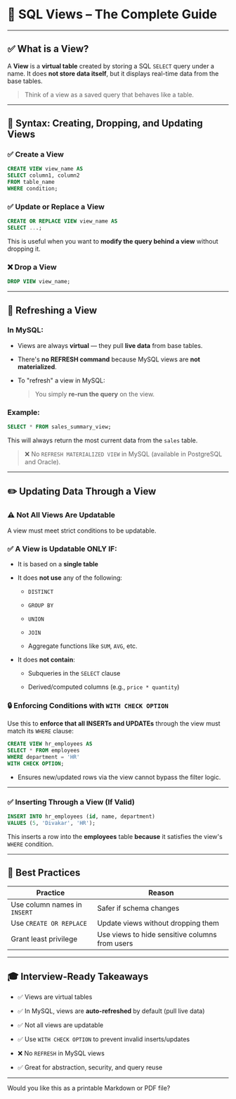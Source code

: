 

# 📘 SQL Views – The Complete Guide

---

## ✅ What is a View?

A **View** is a **virtual table** created by storing a SQL `SELECT` query under a name. It does **not store data itself**, but it displays real-time data from the base tables.

> Think of a view as a saved query that behaves like a table.

---

## 🔧 Syntax: Creating, Dropping, and Updating Views

### ✅ Create a View

```sql
CREATE VIEW view_name AS
SELECT column1, column2
FROM table_name
WHERE condition;
```

### ✅ Update or Replace a View

```sql
CREATE OR REPLACE VIEW view_name AS
SELECT ...;
```

This is useful when you want to **modify the query behind a view** without dropping it.

### ❌ Drop a View

```sql
DROP VIEW view_name;
```

---

## 🔄 Refreshing a View

### In MySQL:

- Views are always **virtual** — they pull **live data** from base tables.
    
- There's **no REFRESH command** because MySQL views are **not materialized**.
    
- To "refresh" a view in MySQL:
    
    > You simply **re-run the query** on the view.
    

### Example:

```sql
SELECT * FROM sales_summary_view;
```

This will always return the most current data from the `sales` table.

> ❌ No `REFRESH MATERIALIZED VIEW` in MySQL (available in PostgreSQL and Oracle).

---

## ✏️ Updating Data Through a View

### ⚠️ Not All Views Are Updatable

A view must meet strict conditions to be updatable.

### ✅ A View is Updatable **ONLY IF**:

- It is based on a **single table**
    
- It does **not use** any of the following:
    
    - `DISTINCT`
        
    - `GROUP BY`
        
    - `UNION`
        
    - `JOIN`
        
    - Aggregate functions like `SUM`, `AVG`, etc.
        
- It does **not contain**:
    
    - Subqueries in the `SELECT` clause
        
    - Derived/computed columns (e.g., `price * quantity`)
        

### 🔒 Enforcing Conditions with `WITH CHECK OPTION`

Use this to **enforce that all INSERTs and UPDATEs** through the view must match its `WHERE` clause:

```sql
CREATE VIEW hr_employees AS
SELECT * FROM employees
WHERE department = 'HR'
WITH CHECK OPTION;
```

- Ensures new/updated rows via the view cannot bypass the filter logic.
    

---

### ✅ Inserting Through a View (If Valid)

```sql
INSERT INTO hr_employees (id, name, department)
VALUES (5, 'Divakar', 'HR');
```

This inserts a row into the **employees** table **because** it satisfies the view's `WHERE` condition.

---

## 📃 Best Practices

|Practice|Reason|
|---|---|
|Use column names in `INSERT`|Safer if schema changes|
|Use `CREATE OR REPLACE`|Update views without dropping them|
|Grant least privilege|Use views to hide sensitive columns from users|

---

## 🎓 Interview-Ready Takeaways

- ✅ Views are virtual tables
    
- ✅ In MySQL, views are **auto-refreshed** by default (pull live data)
    
- ✅ Not all views are updatable
    
- ✅ Use `WITH CHECK OPTION` to prevent invalid inserts/updates
    
- ❌ No `REFRESH` in MySQL views
    
- ✅ Great for abstraction, security, and query reuse
    

---

Would you like this as a printable Markdown or PDF file?